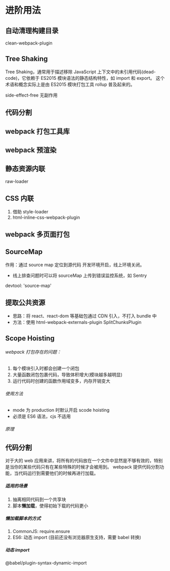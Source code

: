 # 进阶用法

## 自动清理构建目录

clean-webpack-plugin

## Tree Shaking

Tree Shaking，通常用于描述移除 JavaScript 上下文中的未引用代码(dead-code)，它依赖于 ES2015 模块语法的静态结构特性，如 import 和 export。
这个术语和概念实际上是由 ES2015 模块打包工具 rollup 普及起来的。

side-effect-free 无副作用

## 代码分割

## webpack 打包工具库

## webpack 预渲染

## 静态资源内联

raw-loader

## CSS 内联

1. 借助 style-loader
2. html-inline-css-webpack-plugin

## webpack 多页面打包

## SourceMap

作用：通过 source map 定位到源代码
开发环境开启，线上环境关闭。

- 线上排查问题时可以将 sourceMap 上传到错误监控系统，如 Sentry

devtool: 'source-map'

## 提取公共资源

- 思路：将 react、react-dom 等基础包通过 CDN 引入，不打入 bundle 中
- 方法：使用 html-webpack-externals-plugin
  SplitChunksPlugin

## Scope Hoisting

###### webpack 打包存在的问题：

1. 每个模块引入时都会创建一个闭包
2. 大量函数闭包包裹代码，导致体积增大(模块越多越明显)
3. 运行代码时创建的函数作用域变多，内存开销变大

###### 使用方法

- mode 为 production 时默认开启 scode hoisting
- 必须是 ES6 语法，cjs 不适用

###### 原理

## 代码分割

对于大的 web 应用来讲，将所有的代码放在一个文件中显然是不够有效的，特别是当你的某些代码只有在某些特殊的时候才会被用到。
webpack 提供代码分割功能，当代码运行到需要他们的时候再进行加载。

##### 适用的场景

1. 抽离相同代码到一个共享块
2. 脚本**懒加载**，使得初始下载的代码更小

##### 懒加载脚本的方式

1. CommonJS: require.ensure
2. ES6: 动态 import (目前还没有浏览器原生支持，需要 babel 转换)

##### 动态 import

@babel/plugin-syntax-dynamic-import
